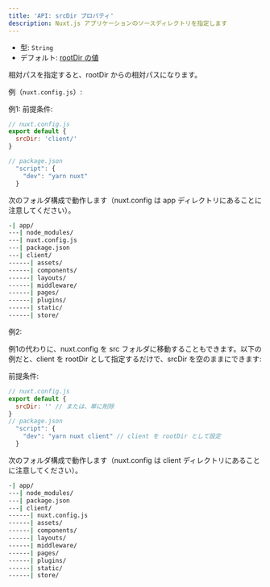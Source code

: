 ```yaml
---
title: 'API: srcDir プロパティ'
description: Nuxt.js アプリケーションのソースディレクトリを指定します
---
```


- 型: `String`
- デフォルト: [rootDir の値](/api/configuration-rootdir)

相対パスを指定すると、rootDir からの相対パスになります。

例（`nuxt.config.js`）:

例1:
前提条件:
```js
// nuxt.config.js
export default {
  srcDir: 'client/'
}

// package.json
  "script": {
    "dev": "yarn nuxt"
  }
```
次のフォルダ構成で動作します（nuxt.config は app ディレクトリにあることに注意してください）。
```bash
-| app/
---| node_modules/
---| nuxt.config.js
---| package.json
---| client/
------| assets/
------| components/
------| layouts/
------| middleware/
------| pages/
------| plugins/
------| static/
------| store/
```

例2:

例1の代わりに、nuxt.config を src フォルダに移動することもできます。以下の例だと、client を rootDir として指定するだけで、srcDir を空のままにできます:

前提条件:
```js
// nuxt.config.js
export default {
  srcDir: '' // または、単に削除
}
// package.json
  "script": {
    "dev": "yarn nuxt client" // client を rootDir として設定
  }
```
次のフォルダ構成で動作します（nuxt.config は client ディレクトリにあることに注意してください）。
```bash
-| app/
---| node_modules/
---| package.json
---| client/
------| nuxt.config.js
------| assets/
------| components/
------| layouts/
------| middleware/
------| pages/
------| plugins/
------| static/
------| store/
```
